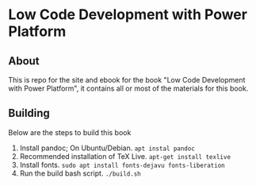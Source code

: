 # Low Code Development with Power Platform

## About
This is repo for the site and ebook for the book "Low Code Development with Power Platform", it contains all or most of the materials for this book. 

## Building
Below are the steps to build this book
1. Install pandoc; On Ubuntu/Debian. `apt instal pandoc`
2. Recommended installation of TeX Live. `apt-get install texlive`
3. Install fonts. `sudo apt install fonts-dejavu fonts-liberation`
4. Run the build bash script. `./build.sh`
